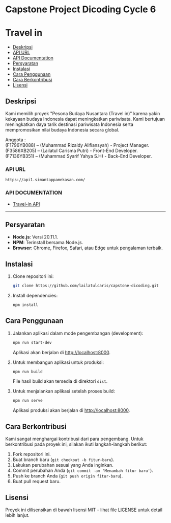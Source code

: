 # Capstone Project Dicoding Cycle 6 
# Travel in

* [Deskripsi](#deskripsi)
* [API URL](#api-url)
* [API Documentation](#api-documentation)
* [Persyaratan](#persyaratan)
* [Instalasi](#instalasi)
* [Cara Penggunaan](#cara-penggunaan)
* [Cara Berkontribusi](#cara-berkontribusi)
* [Lisensi](#lisensi)

## Deskripsi
Kami memilih proyek "Pesona Budaya Nusantara (Travel in)" karena yakin kekayaan budaya Indonesia dapat meningkatkan pariwisata. Kami bertujuan meningkatkan daya tarik destinasi pariwisata Indonesia serta mempromosikan nilai budaya Indonesia secara global.

Anggota : <br>
(F1796YB088) – (Muhammad Rizaldy Alifiansyah) - Project Manager.<br>
(F3586XB205) – (Lailatul Carisma Putri) - Front-End Developer.<br>
(F7136YB351) – (Muhammad Syarif Yahya S.H) - Back-End Developer.<br>

### API URL
```
https://api1.simantappamekasan.com/
```

### API DOCUMENTATION
* [Travel-in API](https://github.com/syarifyahyash/travelin-api/blob/main/README.md)

---

## Persyaratan

- **Node.js**: Versi 20.11.1.
- **NPM**: Terinstall bersama Node.js.
- **Browser**: Chrome, Firefox, Safari, atau Edge untuk pengalaman terbaik.


## Instalasi

1. Clone repositori ini:
   ```bash
   git clone https://github.com/lailatulcaris/capstone-dicoding.git
   ```
2. Install dependencies:
   ```bash
   npm install
   ```
   
## Cara Penggunaan

1. Jalankan aplikasi dalam mode pengembangan (development):
   ```bash
   npm run start-dev
   ```
   Aplikasi akan berjalan di [http://localhost:8000](http://localhost:8000).

2. Untuk membangun aplikasi untuk produksi:
   ```bash
   npm run build
   ```
   File hasil build akan tersedia di direktori `dist`.

3. Untuk menjalankan aplikasi setelah proses build:
   ```bash
   npm run serve
   ```
   Aplikasi produksi akan berjalan di [http://localhost:8000](http://localhost:8000).

## Cara Berkontribusi

Kami sangat menghargai kontribusi dari para pengembang. Untuk berkontribusi pada proyek ini, silakan ikuti langkah-langkah berikut:

1. Fork repositori ini.
2. Buat branch baru (`git checkout -b fitur-baru`).
3. Lakukan perubahan sesuai yang Anda inginkan.
4. Commit perubahan Anda (`git commit -am 'Menambah fitur baru'`).
5. Push ke branch Anda (`git push origin fitur-baru`).
6. Buat pull request baru.

## Lisensi

Proyek ini dilisensikan di bawah lisensi MIT - lihat file [LICENSE](LICENSE) untuk detail lebih lanjut.


